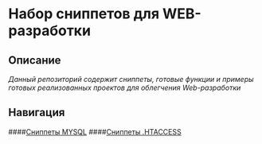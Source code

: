 # Набор сниппетов для WEB-разработки

## Описание

*Данный репозиторий содержит сниппеты, готовые функции и примеры готовых реализованных проектов для облегчения Web-разработки*

## Навигация

####[Сниппеты MYSQL](https://github.com/polutin/functions/tree/master/mysql "MYSQL")
####[Сниппеты .HTACCESS](https://github.com/polutin/functions/tree/master/.htaccess ".HTACCESS")
